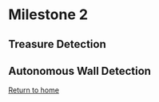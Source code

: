 # Milestone 2

## Treasure Detection

## Autonomous Wall Detection

[Return to home](https://sofyacalvin.github.io/ece3400-group3/)
